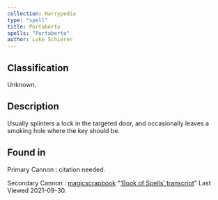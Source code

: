 ```yaml
---
collection: Harrypedia
type: "spell"
title: Portaberto
spells: "Portaberto"
author: Luke Schierer
---
```


## Classification

Unknown.

## Description

Usually splinters a lock in the targeted door, and occasionally leaves a smoking hole where the key should be.

## Found in

Primary Cannon
: citation needed.

Secondary Cannon
: [magicscrapbook](https://magicscrapbook.tumblr.com/)
"[‘Book of Spells’ transcript](https://magicscrapbook.tumblr.com/post/162085200042/book-of-spells-transcript)"
Last Viewed 2021-09-30.
